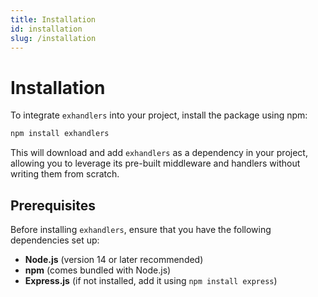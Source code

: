 ```yaml
---
title: Installation
id: installation
slug: /installation
---
```


# Installation

To integrate `exhandlers` into your project, install the package using npm:

```sh
npm install exhandlers
```

This will download and add `exhandlers` as a dependency in your project, allowing you to leverage its pre-built middleware and handlers without writing them from scratch.

## Prerequisites

Before installing `exhandlers`, ensure that you have the following dependencies set up:

- **Node.js** (version 14 or later recommended)
- **npm** (comes bundled with Node.js)
- **Express.js** (if not installed, add it using `npm install express`)
